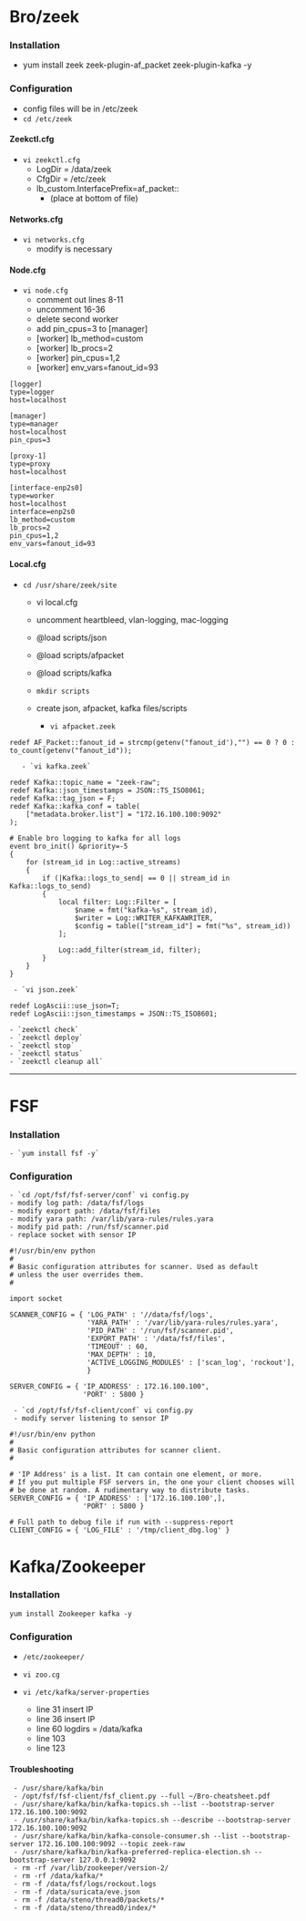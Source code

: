 # Bro/zeek

### Installation

  - yum install zeek zeek-plugin-af_packet zeek-plugin-kafka -y

### Configuration

  - config files will be in /etc/zeek
  - `cd /etc/zeek`

#### Zeekctl.cfg

  - `vi zeekctl.cfg`
     - LogDir = /data/zeek
     - CfgDir = /etc/zeek
     - lb_custom.InterfacePrefix=af_packet::
       - (place at bottom of file)


#### Networks.cfg

  - `vi networks.cfg`
     - modify is necessary

#### Node.cfg

  - `vi node.cfg`
     - comment out lines 8-11
     - uncomment 16-36
     - delete second worker
     - add pin_cpus=3 to [manager]
     - [worker] lb_method=custom
     - [worker] lb_procs=2
     - [worker] pin_cpus=1,2
     - [worker] env_vars=fanout_id=93

```
[logger]
type=logger
host=localhost

[manager]
type=manager
host=localhost
pin_cpus=3

[proxy-1]
type=proxy
host=localhost

[interface-enp2s0]
type=worker
host=localhost
interface=enp2s0
lb_method=custom
lb_procs=2
pin_cpus=1,2
env_vars=fanout_id=93

```
#### Local.cfg

   - `cd /usr/share/zeek/site`
     - vi local.cfg
     - uncomment heartbleed, vlan-logging, mac-logging
     - @load scripts/json
     - @load scripts/afpacket
     - @load scripts/kafka
     - `mkdir scripts`
     - create json, afpacket, kafka files/scripts

       - `vi afpacket.zeek`

```
redef AF_Packet::fanout_id = strcmp(getenv("fanout_id'),"") == 0 ? 0 : to_count(getenv("fanout_id"));

```

       - `vi kafka.zeek`


```
redef Kafka::topic_name = "zeek-raw";
redef Kafka::json_timestamps = JSON::TS_ISO8061;
redef Kafka::tag_json = F;
redef Kafka::kafka_conf = table(
    ["metadata.broker.list"] = "172.16.100.100:9092"
);

# Enable bro logging to kafka for all logs
event bro_init() &priority=-5
{
    for (stream_id in Log::active_streams)
    {
        if (|Kafka::logs_to_send| == 0 || stream_id in Kafka::logs_to_send)
        {
            local filter: Log::Filter = [
                $name = fmt("kafka-%s", stream_id),
                $writer = Log::WRITER_KAFKAWRITER,
                $config = table(["stream_id"] = fmt("%s", stream_id))
            ];

            Log::add_filter(stream_id, filter);
        }
    }
}

```

     - `vi json.zeek`

```
redef LogAscii::use_json=T;
redef LogAscii::json_timestamps = JSON::TS_ISO8601;

```
    - `zeekctl check`
    - `zeekctl deploy`
    - `zeekctl stop`
    - `zeekctl status`
    - `zeekctl cleanup all`

---

# FSF

### Installation

    - `yum install fsf -y`

### Configuration   


    - `cd /opt/fsf/fsf-server/conf` vi config.py
    - modify log path: /data/fsf/logs
    - modify export path: /data/fsf/files
    - modify yara path: /var/lib/yara-rules/rules.yara
    - modify pid path: /run/fsf/scanner.pid
    - replace socket with sensor IP

```
#!/usr/bin/env python
#
# Basic configuration attributes for scanner. Used as default
# unless the user overrides them.
#

import socket

SCANNER_CONFIG = { 'LOG_PATH' : '//data/fsf/logs',
                   'YARA_PATH' : '/var/lib/yara-rules/rules.yara',
                   'PID_PATH' : '/run/fsf/scanner.pid',
                   'EXPORT_PATH' : '/data/fsf/files',
                   'TIMEOUT' : 60,
                   'MAX_DEPTH' : 10,
                   'ACTIVE_LOGGING_MODULES' : ['scan_log', 'rockout'],
                   }

SERVER_CONFIG = { 'IP_ADDRESS' : 172.16.100.100",
                  'PORT' : 5800 }

```
     - `cd /opt/fsf/fsf-client/conf` vi config.py
     - modify server listening to sensor IP

```
#!/usr/bin/env python
#
# Basic configuration attributes for scanner client.
#

# 'IP Address' is a list. It can contain one element, or more.
# If you put multiple FSF servers in, the one your client chooses will
# be done at random. A rudimentary way to distribute tasks.
SERVER_CONFIG = { 'IP_ADDRESS' : ['172.16.100.100',],
                  'PORT' : 5800 }

# Full path to debug file if run with --suppress-report
CLIENT_CONFIG = { 'LOG_FILE' : '/tmp/client_dbg.log' }

```

# Kafka/Zookeeper

### Installation

  `yum install Zookeeper kafka -y`

### Configuration

   - `/etc/zookeeper/`
   - `vi zoo.cg`

   - `vi /etc/kafka/server-properties`
     - line 31 insert IP
     - line 36 insert IP
     - line 60 logdirs = /data/kafka
     - line 103
     - line 123

#### Troubleshooting
     - /usr/share/kafka/bin
     - /opt/fsf/fsf-client/fsf_client.py --full ~/Bro-cheatsheet.pdf
     - /usr/share/kafka/bin/kafka-topics.sh --list --bootstrap-server 172.16.100.100:9092
     - /usr/share/kafka/bin/kafka-topics.sh --describe --bootstrap-server 172.16.100.100:9092
     - /usr/share/kafka/bin/kafka-console-consumer.sh --list --bootstrap-server 172.16.100.100:9092 --topic zeek-raw
     - /usr/share/kafka/bin/kafka-preferred-replica-election.sh --bootstrap-server 127.0.0.1:9092
     - rm -rf /var/lib/zookeeper/version-2/
     - rm -rf /data/kafka/*
     - rm -f /data/fsf/logs/rockout.logs
     - rm -f /data/suricata/eve.json
     - rm -f /data/steno/thread0/packets/*
     - rm -f /data/steno/thread0/index/*
